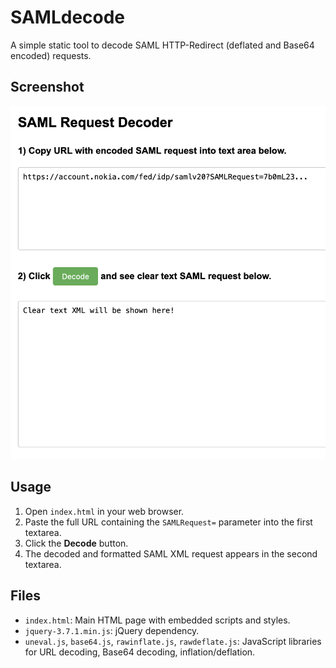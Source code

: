 # SAMLdecode

A simple static tool to decode SAML HTTP-Redirect (deflated and Base64 encoded) requests.

## Screenshot

![SAML Request Decoder](screenshot.png)

## Usage

1. Open `index.html` in your web browser.
2. Paste the full URL containing the `SAMLRequest=` parameter into the first textarea.
3. Click the **Decode** button.
4. The decoded and formatted SAML XML request appears in the second textarea.

## Files

- `index.html`: Main HTML page with embedded scripts and styles.
- `jquery-3.7.1.min.js`: jQuery dependency.
- `uneval.js`, `base64.js`, `rawinflate.js`, `rawdeflate.js`: JavaScript libraries for URL decoding, Base64 decoding, inflation/deflation.